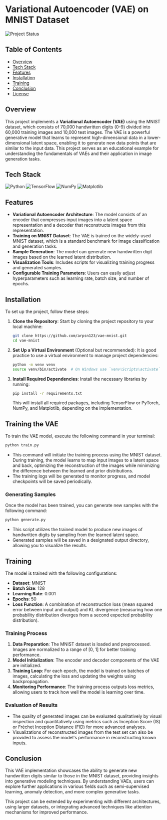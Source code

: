 # Variational Autoencoder (VAE) on MNIST Dataset

![Project Status](https://img.shields.io/badge/status-active-brightgreen)


## Table of Contents

- [Overview](#overview)
- [Tech Stack](#tech-stack)
- [Features](#features)
- [Installation](#installation)
- [Training](#training)
- [Conclusion](#conclusion)
- [License](#license)

## Overview

This project implements a **Variational Autoencoder (VAE)** using the MNIST dataset, which consists of 70,000 handwritten digits (0-9) divided into 60,000 training images and 10,000 test images. The VAE is a powerful generative model that learns to represent high-dimensional data in a lower-dimensional latent space, enabling it to generate new data points that are similar to the input data. This project serves as an educational example for understanding the fundamentals of VAEs and their application in image generation tasks.

## Tech Stack

![Python](https://img.shields.io/badge/Python-3776AB?style=flat&logo=python&logoColor=white)
![TensorFlow](https://img.shields.io/badge/TensorFlow-FF6F20?style=flat&logo=tensorflow&logoColor=white)
![NumPy](https://img.shields.io/badge/NumPy-013243?style=flat&logo=numpy&logoColor=white)
![Matplotlib](https://img.shields.io/badge/Matplotlib-003B57?style=flat&logo=matplotlib&logoColor=white)

## Features

- **Variational Autoencoder Architecture**: The model consists of an encoder that compresses input images into a latent space representation and a decoder that reconstructs images from this representation.
- **Training on MNIST Dataset**: The VAE is trained on the widely-used MNIST dataset, which is a standard benchmark for image classification and generation tasks.
- **Sample Generation**: The model can generate new handwritten digit images based on the learned latent distribution.
- **Visualization Tools**: Includes scripts for visualizing training progress and generated samples.
- **Configurable Training Parameters**: Users can easily adjust hyperparameters such as learning rate, batch size, and number of epochs.

## Installation

To set up the project, follow these steps:

1. **Clone the Repository**: Start by cloning the project repository to your local machine:

   ```bash
   git clone https://github.com/arpsn123/vae-mnist.git
   cd vae-mnist
   ```

2. **Set Up a Virtual Environment** (Optional but recommended): It is good practice to use a virtual environment to manage project dependencies:

   ```bash
   python -m venv venv
   source venv/bin/activate  # On Windows use `venv\Scripts\activate`
   ```

3. **Install Required Dependencies**: Install the necessary libraries by running:

   ```bash
   pip install -r requirements.txt
   ```

   This will install all required packages, including TensorFlow or PyTorch, NumPy, and Matplotlib, depending on the implementation.



## Training the VAE

To train the VAE model, execute the following command in your terminal:

```bash
python train.py
```

- This command will initiate the training process using the MNIST dataset. During training, the model learns to map input images to a latent space and back, optimizing the reconstruction of the images while minimizing the difference between the learned and prior distributions.
- The training logs will be generated to monitor progress, and model checkpoints will be saved periodically.

### Generating Samples

Once the model has been trained, you can generate new samples with the following command:

```bash
python generate.py
```

- This script utilizes the trained model to produce new images of handwritten digits by sampling from the learned latent space.
- Generated samples will be saved in a designated output directory, allowing you to visualize the results.

## Training

The model is trained with the following configurations:

- **Dataset**: MNIST
- **Batch Size**: 128
- **Learning Rate**: 0.001
- **Epochs**: 50
- **Loss Function**: A combination of reconstruction loss (mean squared error between input and output) and KL divergence (measuring how one probability distribution diverges from a second expected probability distribution).

### Training Process

1. **Data Preparation**: The MNIST dataset is loaded and preprocessed. Images are normalized to a range of [0, 1] for better training performance.
2. **Model Initialization**: The encoder and decoder components of the VAE are initialized.
3. **Training Loop**: For each epoch, the model is trained on batches of images, calculating the loss and updating the weights using backpropagation.
4. **Monitoring Performance**: The training process outputs loss metrics, allowing users to track how well the model is learning over time.



### Evaluation of Results

- The quality of generated images can be evaluated qualitatively by visual inspection and quantitatively using metrics such as Inception Score (IS) or Fréchet Inception Distance (FID) for more advanced analyses.
- Visualizations of reconstructed images from the test set can also be provided to assess the model's performance in reconstructing known inputs.

## Conclusion

This VAE implementation showcases the ability to generate new handwritten digits similar to those in the MNIST dataset, providing insights into generative modeling techniques. By understanding VAEs, users can explore further applications in various fields such as semi-supervised learning, anomaly detection, and more complex generative tasks.

This project can be extended by experimenting with different architectures, using larger datasets, or integrating advanced techniques like attention mechanisms for improved performance.

